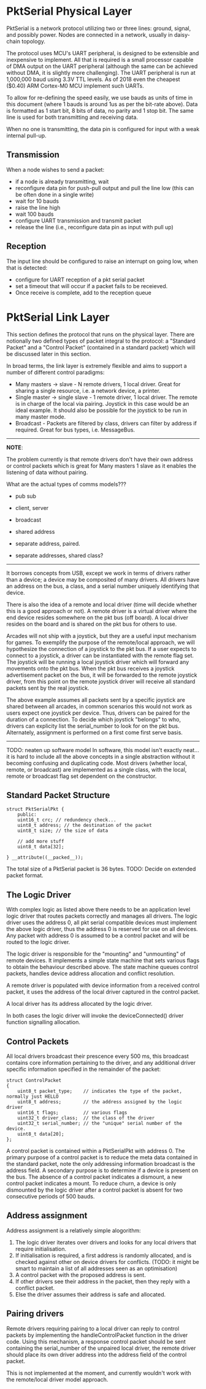 # PktSerial Physical Layer

PktSerial is a network protocol utilizing two or three lines: ground, signal, and possibly power. Nodes are connected in a network, usually in daisy-chain topology.

The protocol uses MCU's UART peripheral, is designed to be extensible and inexpensive to implement. All that is required is a small processor capable of DMA output on the UART peripheral (although the same can be achieved without DMA, it is slightly more challenging). The UART peripheral is run at 1,000,000 baud using 3.3V TTL levels. As of 2018 even the cheapest ($0.40) ARM Cortex-M0 MCU implement such UARTs.

To allow for re-defining the speed easily, we use bauds as units of time in this document (where 1 bauds is around 1us as per the bit-rate above). Data is formatted as 1 start bit, 8 bits of data, no parity and 1 stop bit. The same line is used for both transmitting and receiving data.

When no one is transmitting, the data pin is configured for input with a weak internal pull-up.

## Transmission

When a node wishes to send a packet:
* if a node is already transmitting, wait
* reconfigure data pin for push-pull output and pull the line low (this can be often done in a single write)
* wait for 10 bauds
* raise the line high
* wait 100 bauds
* configure UART transmission and transmit packet
* release the line (i.e., reconfigure data pin as input with pull up)

## Reception

The input line should be configured to raise an interrupt on going low, when that is detected:
* configure for UART reception of a pkt serial packet
* set a timeout that will occur if a packet fails to be receieved.
* Once receive is complete, add to the reception queue

<!-- ## Notes

### Collision window

There are two possible collision scenarios in node B, after node A has pulled the line high to start
transmission:

* node B pulls the line high before it gets the interrupt from the node A pull-up
* node B checks the TRANSMIT flag, gets interrupt, sets TRANSMIT, exits interrupt, and pulls the line high

The first window is electrical (between one node pulling up
the line, and another node receiving an interrupt), while the second
is more on the software side. Both should be just a few cycles,
and should be minimized as much as possible.

Note that interrupt handling (or interrupt setup) is not part of the
collision window, since the MCU cannot configure the gpio while the
interrupt is being handled.

### Random notes

Both UART reads and writes are typically done using DMA.

Some MCUs (eg. STM32) have a mode where the RX and TX lines of an UART can
be internally connected, wheres for others they have to be physically shorted
externally. -->
# PktSerial Link Layer

This section defines the protocol that runs on the physical layer. There are notionally two defined types of packet integral to the protocol: a "Standard Packet" and a "Control Packet" (contained in a standard packet) which will be discussed later in this section.

In broad terms, the link layer is extremely flexible and aims to support a number of different control paradigms:

* Many masters -> slave - N remote drivers, 1 local driver. Great for sharing a single resource, i.e. a network device, a printer.
* Single master -> single slave - 1 remote driver, 1 local driver. The remote is in charge of the local via pairing. Joystick in this case would be an ideal example. It should also be possible for the joystick to be run in many master mode.
* Broadcast - Packets are filtered by class, drivers can filter by address if required. Great for bus types, i.e. MessageBus.

---
**NOTE**:

The problem currently is that remote drivers don't have their own address or control packets which is great for Many masters 1 slave as it enables the listening of data without pairing.

What are the actual types of comms models???

* pub sub
* client, server
* broadcast

* shared address
* separate address, paired.
* separate addresses, shared class?
---

It borrows concepts from USB, except we work in terms of drivers rather than a device; a device may be composited of many drivers. All drivers have an address on the bus, a class, and a serial number uniquely identifying that device.

There is also the idea of a remote and local driver (time will decide whether this is a good approach or not). A remote driver is a virtual driver where the end device resides somewhere on the pkt bus (off board). A local driver resides on the board and is shared on the pkt bus for others to use.

Arcades will not ship with a joystick, but they are a useful input mechanism for games. To exemplify the purpose of the remote/local approach, we will hypothesize the connection of a joystick to the pkt bus. If a user expects to connect to a joystick, a driver can be instantiated with the remote flag set. The joystick will be running a local joystick driver which will forward any movements onto the pkt bus. When the pkt bus receives a joystick advertisement packet on the bus, it will be forwarded to the remote joystick driver, from this point on the remote joystick driver will receive all standard packets sent by the real joystick.

The above example assumes all packets sent by a specific joystick are shared between all arcades, in common scenarios this would not work as users expect one joystick per device. Thus, drivers can be paired for the duration of a connection. To decide which joystick "belongs" to who, drivers can explicity list the serial_number to look for on the pkt bus. Alternately, assignment is performed on a first come first serve basis.

------
TODO: neaten up software model
In software, this model isn't exactly neat... it is hard to include all the above concepts in a single abstraction without it becoming confusing and duplicating code. Most drivers (whether local, remote, or broadcast) are implemented as a single class, with the local, remote or broadcast flag set dependent on the constructor.

## Standard Packet Structure

```
struct PktSerialPkt {
    public:
    uint16_t crc; // redundency check...
    uint8_t address; // the destination of the packet
    uint8_t size; // the size of data

    // add more stuff
    uint8_t data[32];

} __attribute((__packed__));
```

The total size of a PktSerial packet is 36 bytes. TODO: Decide on extended packet format.

## The Logic Driver

With complex logic as listed above there needs to be an application level logic driver that routes packets correctly and manages all drivers. The logic driver uses the address 0, all pkt serial compatible devices must implement the above logic driver, thus the address 0 is reserved for use on all devices. Any packet with address 0 is assumed to be a control packet and will be routed to the logic driver.

The logic driver is responsible for the "mounting" and "unmounting" of remote devices. It implements a simple state machine that sets various flags to obtain the behaviour described above. The state machine queues control packets, handles device address allocation and conflict resolution.

A remote driver is populated with device information from a received control packet, it uses the address of the local driver captured in the control packet.

A local driver has its address allocated by the logic driver.

In both cases the logic driver will invoke the deviceConnected() driver function signalling allocation.

## Control Packets

All local drivers broadcast their prescence every 500 ms, this broadcast contains core information pertaining to the driver, and any additional driver specific information specified in the remainder of the packet:

```
struct ControlPacket
{
    uint8_t packet_type;    // indicates the type of the packet, normally just HELLO
    uint8_t address;        // the address assigned by the logic driver
    uint16_t flags;         // various flags
    uint32_t driver_class;  // the class of the driver
    uint32_t serial_number; // the "unique" serial number of the device.
    uint8_t data[20];
};
```

A control packet is contained within a PktSerialPkt with address 0. The primary purpose of a control packet is to reduce the meta data contained in the standard packet, note the only addressing information broadcast is the address field. A secondary purpose is to determine if a device is present on the bus. The absence of a control packet indicates a dismount, a new control packet indicates a mount. To reduce churn, a device is only dismounted by the logic driver after a control packet is absent for two consecutive periods of 500 bauds.

## Address assignment

Address assignment is a relatively simple alogorithm:

1) The logic driver iterates over drivers and looks for any local drivers that require initialisation.
2) If initialisation is required, a first address is randomly allocated, and is checked against other on device drivers for conflicts. (TODO: it might be smart to maintain a list of all addresses seen as an optimisation)
3) A control packet with the proposed address is sent.
4) If other drivers see their address in the packet, then they reply with a conflict packet.
5) Else the driver assumes their address is safe and allocated.

## Pairing drivers

Remote drivers requiring pairing to a local driver can reply to control packets by implementing the handleControlPacket function in the driver code. Using this mechanism, a response control packet should be sent containing the serial_number of the unpaired local driver, the remote driver should place its own driver address into the address field of the control packet.

This is not implemented at the moment, and currently wouldn't work with the remote/local driver model approach.